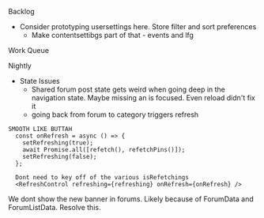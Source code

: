 Backlog
* Consider prototyping usersettings here. Store filter and sort preferences
  * Make contentsettibgs part of that - events and lfg

Work Queue

Nightly

* State Issues
  * Shared forum post state gets weird when going deep in the navigation state. Maybe missing an is focused. Even reload didn't fix it
  * going back from forum to category triggers refresh


```
SMOOTH LIKE BUTTAH
  const onRefresh = async () => {
    setRefreshing(true);
    await Promise.all([refetch(), refetchPins()]);
    setRefreshing(false);
  };
  
  Dont need to key off of the various isRefetchings
  <RefreshControl refreshing={refreshing} onRefresh={onRefresh} />

```

We dont show the new banner in forums. Likely because of ForumData and ForumListData. Resolve this.
